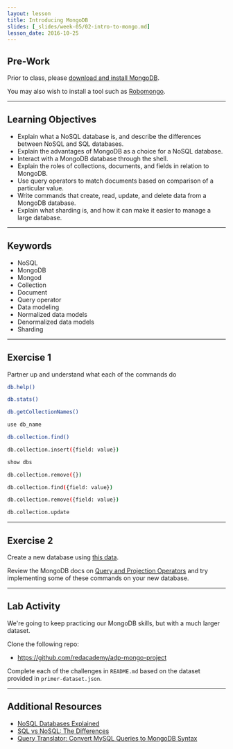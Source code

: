 ```yaml
---
layout: lesson
title: Introducing MongoDB
slides: [_slides/week-05/02-intro-to-mongo.md]
lesson_date: 2016-10-25
---
```


## Pre-Work

Prior to class, please [download and install MongoDB](https://docs.mongodb.com/manual/installation/#tutorials).

You may also wish to install a tool such as [Robomongo](https://robomongo.org/).

---

## Learning Objectives

- Explain what a NoSQL database is, and describe the differences between NoSQL and SQL databases.
- Explain the advantages of MongoDB as a choice for a NoSQL database.
- Interact with a MongoDB database through the shell.
- Explain the roles of collections, documents, and fields in relation to MongoDB.
- Use query operators to match documents based on comparison of a particular value.
- Write commands that create, read, update, and delete data from a MongoDB database.
- Explain what sharding is, and how it can make it easier to manage a large database.

---

## Keywords

- NoSQL
- MongoDB
- Mongod
- Collection
- Document
- Query operator
- Data modeling
- Normalized data models
- Denormalized data models
- Sharding

---

## Exercise 1

Partner up and understand what each of the commands do

```bash
db.help()

db.stats()

db.getCollectionNames()

use db_name

db.collection.find()

db.collection.insert({field: value})

show dbs

db.collection.remove({})

db.collection.find({field: value})

db.collection.remove({field: value})

db.collection.update
```

---

## Exercise 2

Create a new database using [this data](https://github.com/redacademy/adp-mongo-exercises/blob/master/data.json).

Review the MongoDB docs on [Query and Projection Operators](https://docs.mongodb.com/manual/reference/operator/query/) and try implementing some of these commands on your new database.

---

## Lab Activity

We're going to keep practicing our MongoDB skills, but with a much larger dataset. 

Clone the following repo:

- https://github.com/redacademy/adp-mongo-project

Complete each of the challenges in `README.md` based on the dataset provided in `primer-dataset.json`. 

---

## Additional Resources

- [NoSQL Databases Explained](https://www.mongodb.com/nosql-explained)
- [SQL vs NoSQL: The Differences](https://www.sitepoint.com/sql-vs-nosql-differences/)
- [Query Translator: Convert MySQL Queries to MongoDB Syntax](http://www.querymongo.com/)
